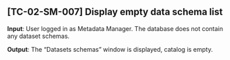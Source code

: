 [TC-02-SM-007] Display empty data schema list
---

**Input**: User logged in as Metadata Manager. The database does not contain any dataset schemas.

**Output**: The “Datasets schemas” window is displayed, catalog is empty.